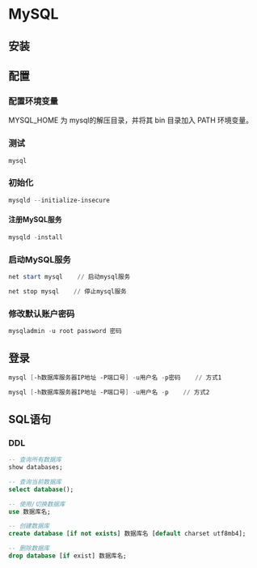 # MySQL

## 安装

## 配置

### 配置环境变量

MYSQL\_HOME 为 mysql的解压目录，并将其 bin 目录加入 PATH 环境变量。

### 测试

```powershell
mysql
```

### 初始化

```powershell
mysqld --initialize-insecure
```

#### 注册MySQL服务

```powershell
mysqld -install
```

### 启动MySQL服务

```powershell
net start mysql    // 启动mysql服务

net stop mysql    // 停止mysql服务
```

### 修改默认账户密码

```powershell
mysqladmin -u root password 密码
```

## 登录

```powershell
mysql [-h数据库服务器IP地址 -P端口号] -u用户名 -p密码    // 方式1

mysql [-h数据库服务器IP地址 -P端口号] -u用户名 -p    // 方式2
```

## SQL语句

### DDL

```sql
-- 查询所有数据库
show databases;

-- 查询当前数据库
select database();

-- 使用/切换数据库
use 数据库名;

-- 创建数据库
create database [if not exists] 数据库名 [default charset utf8mb4];

-- 删除数据库
drop database [if exist] 数据库名;
```

